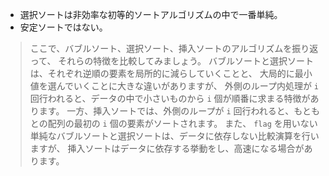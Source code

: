 
- 選択ソートは非効率な初等的ソートアルゴリズムの中で一番単純。
- 安定ソートではない。

> ここで、バブルソート、選択ソート、挿入ソートのアルゴリズムを振り返って、
> それらの特徴を比較してみましょう。
> バブルソートと選択ソートは、それぞれ逆順の要素を局所的に減らしていくことと、
> 大局的に最小値を選んでいくことに大きな違いがありますが、
> 外側のループ内処理が `i` 回行われると、データの中で小さいものから `i` 個が順番に求まる特徴があります。
> 一方、挿入ソートでは、外側のループが `i` 回行われると、もともとの配列の最初の `i` 個の要素がソートされます。
> また、 `flag` を用いない単純なバブルソートと選択ソートは、データに依存しない比較演算を行いますが、
> 挿入ソートはデータに依存する挙動をし、高速になる場合があります。
